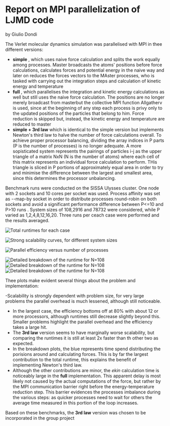 # Report on MPI parallelization of LJMD code


by Giulio Dondi

 
The Verlet molecular dynamics simulation was parallelised with MPI in thee different versions:

- **simple**  , which uses naive force calculation and splits the work equally among processes. Master broadcasts the atoms' positions before force calculations, calculates forces and potential energy in the naive way and later on reduces the forces vectors to the MAster processes, who is tasked with carrying out the integration steps and calculation of kinetic energy and temperature
- **full** ,  which parallelises the integration and kinetic energy calculations as well but still uses the naive force calculation. The positions are no longer merely broadcast from masterbut the collective MPI function Allgatherv is used, since at the beginning of any step each process is privy only to the updated positions of the particles that belong to him. Force reduction is skipped but, instead, the kinetic energy and temperature are reduced to master
- **simple + 3rd law** which is identical to the simple version but implements Newton's third law to halve the number of force calculations overall. To achieve proper processor balancing, dividing the array indices in P parts (P is the number of processes) is no longer adequate. A more sopisticated system represents the pairings of particles i-j as the upper triangle of a matrix NxN (N is the number of atoms) where each cell of this matrix represents an individual force calculation to perform. THis triangle is sliced in P portions of approximately equal area in order to try and minimise the difference between the largest and smallest area, since this determines the processor unbalancing.

Benchmark runs were conducted on the SISSA Ulysses cluster. One node with 2 sockets and 10 cores per socket was used. Process affinity was set as --map-by socket in order to distribute processes round-robin on both sockets and avoid a significant performance difference between P<=10 and P>10 runs .
System sizes of 108,2916 and 78732 were considered, while P varied as 1,2,4,8,12,16,20. Three runs per ceach case were performed and the results averaged.



![Total runtimes for each case](https://github.com/pogmat/ljmd/blob/master/reports/plots/MPI_runtimes.jpg?raw=true)

![Strong scalability curves, for different system sizes](https://github.com/pogmat/ljmd/blob/master/reports/plots/MPI_strong_scaling.jpg?raw=true)

![Parallel efficiency versus number of processes](https://github.com/pogmat/ljmd/blob/master/reports/plots/MPI_efficiency.jpg?raw=true)

![Detailed breakdown of the runtime for N=108](https://github.com/pogmat/ljmd/blob/master/reports/plots/MPI_108_times.jpg?raw=true)
![Detailed breakdown of the runtime for N=108](https://github.com/pogmat/ljmd/blob/master/reports/plots/MPI_2916_times.jpg?raw=true)
![Detailed breakdown of the runtime for N=108](https://github.com/pogmat/ljmd/blob/master/reports/plots/MPI_78732_times.jpg?raw=true)


Thee plots make evident several things about the problem and implementation:

-Scalability is strongly dependent with problem size, for very large problems the parallel overhead is much lessened, although still noticeable. 
- In the largest case, the efficiency bottoms off at 80% with about 12 or more processors, although runtimes still decrease slightly beyond this. Smaller problems highlight the parallel overhead and the efficiency takes a large hit.
- The **3rd law** version seems to have  marginally worse scalability, but comparing the runtimes it is still at least 2x faster than th other two as expected.
- In the breakdown plots, the blue represents time spend distributing the porisions around and calculating forces. This is by far the largest contribution to the total runtime, this explains the benefit of implementing Newton's third law.
- Although the other contributions are minor, the _ekin_ calculation time is noticeably large in the **full** implementation. This apparent delay is most likely not caused by the actual computations of the force, but rather by the MPI communication barrier right before the energy-temperature reduction step. This barrier evidences the processes imbalance during the various steps: as quicker processes need to wait for others the average time measured in this portion of the loop increases.

Based on these benchmarks, the **3rd law** version was chosen to be incorporated in the group project
